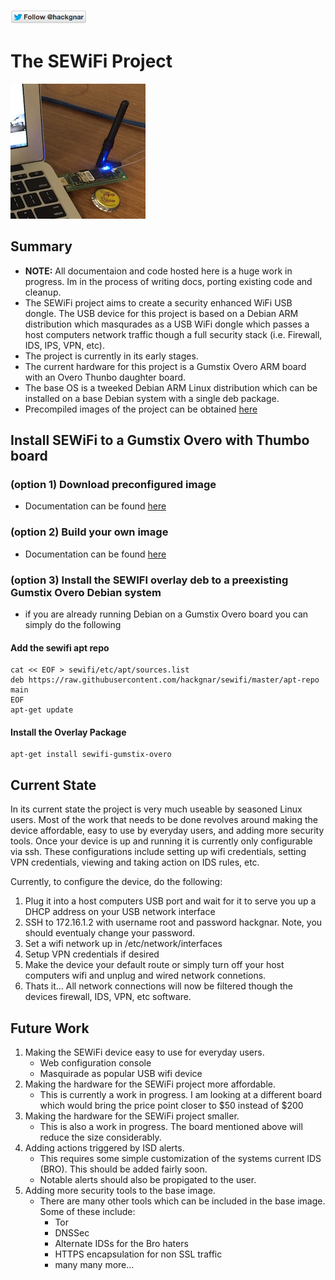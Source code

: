 [![Follow Hackgnar](static/twitter_hackgnar.png)](https://twitter.com/hackgnar)

# The SEWiFi Project
![](static/sewifi_img_small.jpg)

## Summary
* **NOTE:** All documentaion and code hosted here is a huge work in progress.  Im in the process of writing docs, porting existing code and cleanup.
* The SEWiFi project aims to create a security enhanced WiFi USB dongle.  The USB device for this project is based on a Debian ARM distribution which masqurades as a USB WiFi dongle which passes a host computers network traffic though a full security stack (i.e. Firewall, IDS, IPS, VPN, etc).
* The project is currently in its early stages.
* The current hardware for this project is a Gumstix Overo ARM board with an Overo Thunbo daughter board.
* The base OS is a tweeked Debian ARM Linux distribution which can be installed on a base Debian system with a single deb package.
* Precompiled images of the project can be obtained [here](https://github.com/hackgnar/gumstix-overo-images/blob/master/sewifi)

## Install SEWiFi to a Gumstix Overo with Thumbo board
### (option 1) Download preconfigured image
* Documentation can be found [here](https://github.com/hackgnar/gumstix-overo-images/blob/master/sewifi/build_precompiled_image.md)

### (option 2) Build your own image 
* Documentation can be found [here](https://github.com/hackgnar/gumstix-overo-images/blob/master/sewifi/build_manually.md)

### (option 3) Install the SEWIFI overlay deb to a preexisting Gumstix Overo Debian system
* if you are already running Debian on a Gumstix Overo board you can simply do the following

#### Add the sewifi apt repo
````
cat << EOF > sewifi/etc/apt/sources.list
deb https://raw.githubusercontent.com/hackgnar/sewifi/master/apt-repo main
EOF
apt-get update
````

#### Install the Overlay Package
````
apt-get install sewifi-gumstix-overo
````

## Current State
In its current state the project is very much useable by seasoned Linux users.  Most of the work that needs to be done revolves around making the device affordable, easy to use by everyday users, and adding more security tools.  Once your device is up and running it is currently only configurable via ssh.  These configurations include setting up wifi credentials, setting VPN credentials, viewing and taking action on IDS rules, etc. 

Currently, to configure the device, do the following:

1. Plug it into a host computers USB port and wait for it to serve you up a DHCP address on your USB network interface
2. SSH to 172.16.1.2 with username root and password hackgnar.  Note, you should eventualy change your password.
3. Set a wifi network up in /etc/network/interfaces
4. Setup VPN credentials if desired
5. Make the device your default route or simply turn off your host computers wifi and unplug and wired network connetions.
6. Thats it... All network connections will now be filtered though the devices firewall, IDS, VPN, etc software.

## Future Work
1. Making the SEWiFi device easy to use for everyday users.
    * Web configuration console
    * Masquirade as popular USB wifi device
2. Making the hardware for the SEWiFi project more affordable.
    * This is currently a work in progress.  I am looking at a different board which would bring the price point closer to $50 instead of $200
3. Making the hardware for the SEWiFi project smaller.
    * This is also a work in progress.  The board mentioned above will reduce the size considerably. 
4. Adding actions triggered by ISD alerts.
    * This requires some simple customization of the systems current IDS (BRO).  This should be added fairly soon.
    * Notable alerts should also be propigated to the user.
5. Adding more security tools to the base image. 
    * There are many other tools which can be included in the base image.  Some of these include:
        * Tor
        * DNSSec
        * Alternate IDSs for the Bro haters
        * HTTPS encapsulation for non SSL traffic
        * many many more...
